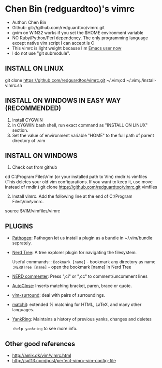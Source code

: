 Chen Bin (redguardtoo)'s vimrc
===================
* Author: Chen Bin
* Github: git://github.com/redguardtoo/vimrc.git
* gvim on WIN32 works if you set the $HOME environment variable
* NO Ruby/Python/Perl dependency. The only programming language except native vim script I can accept is C
* This vimrc is light weight because I'm [Emacs user now](https://github.com/redguardtoo/emacs.d)
* I do not use "git submodule".

INSTALL ON LINUX
--------------------

git clone https://github.com/redguardtoo/vimrc.git ~/.vim;cd ~/.vim;./install-vimrc.sh

INSTALL ON WINDOWS IN EASY WAY (RECOMMENDED)
-----------------------------------------------------
1. Install CYGWIN
2. In CYGWIN bash shell, run exact command as "INSTALL ON LINUX" section.
3. Set the value of environment variable "HOME" to the full path of parent directory of .vim

INSTALL ON WINDOWS
---------------------------

1. Check out from github

cd C:\Program Files\Vim   (or your installed path to Vim)
rmdir /s vimfiles         (This deletes your old vim configurations. If you want to keep it, use move instead of rmdir.)
git clone https://github.com/redguardtoo/vimrc.git vimfiles

2. Install vimrc. Add the following line at the end of C:\Program Files\Vim\vimrc.

source $VIM/vimfiles/vimrc


PLUGINS
-------

* [Pathogen](http://www.vim.org/scripts/script.php?script_id=2332): Pathogen let us install a plugin as a bundle in ~/.vim/bundle seprately.

* [Nerd Tree](http://www.vim.org/scripts/script.php?script_id=1658): A tree explorer plugin for navigating the filesystem.

  Useful commands:
    `:Bookmark [name]` - bookmark any directory as name
    `:NERDTree [name]` - open the bookmark [name] in Nerd Tree

* [NERD commenter](http://www.vim.org/scripts/script.php?script_id=1218): Press ",ci" or ",cc" to comment/uncomment lines

* [AutoClose](http://www.vim.org/scripts/script.php?script_id=1849):  Inserts matching bracket, paren, brace or quote.

* [vim-surround](https://github.com/tpope/vim-surround/blob/master/doc/surround.txt): deal with pairs of surroundings.

* [matchit](http://www.vim.org/scripts/script.php?script_id=39): extended % matching for HTML, LaTeX, and many other languages. 

* [YankRing](http://www.vim.org/scripts/script.php?script_id=1234): Maintains a history of previous yanks, changes and deletes 
  
  `:help yankring` to see more info.

Other good references
---------------------

* http://amix.dk/vim/vimrc.html
* http://spf13.com/post/perfect-vimrc-vim-config-file
